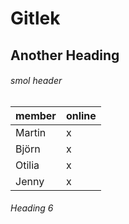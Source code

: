 # Gitlek

## Another Heading

<h6>smol header</h6>

| member      | online   |
| ----------- | -------- |
| Martin      | x        |
| Björn       | x        |
| Otilia      | x        |
| Jenny       | x        |

###### Heading 6
